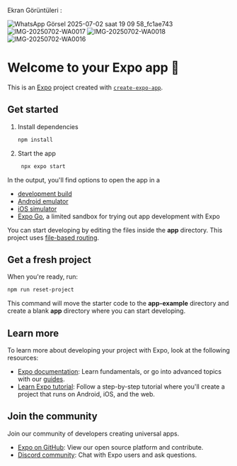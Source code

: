 Ekran Görüntüleri : 

![WhatsApp Görsel 2025-07-02 saat 19 09 58_fc1ae743](https://github.com/user-attachments/assets/a27d102e-5735-46cc-8767-920f56812677)
![IMG-20250702-WA0017](https://github.com/user-attachments/assets/e9114b4c-aac1-4d12-89c3-70bfdc227c67)
![IMG-20250702-WA0018](https://github.com/user-attachments/assets/e3cef217-43c1-415a-95ff-6bbdcd5d921f)
![IMG-20250702-WA0016](https://github.com/user-attachments/assets/a2165abd-528f-416a-911d-6bc189ce7d8f)


# Welcome to your Expo app 👋

This is an [Expo](https://expo.dev) project created with [`create-expo-app`](https://www.npmjs.com/package/create-expo-app).

## Get started

1. Install dependencies

   ```bash
   npm install
   ```

2. Start the app

   ```bash
    npx expo start
   ```

In the output, you'll find options to open the app in a

- [development build](https://docs.expo.dev/develop/development-builds/introduction/)
- [Android emulator](https://docs.expo.dev/workflow/android-studio-emulator/)
- [iOS simulator](https://docs.expo.dev/workflow/ios-simulator/)
- [Expo Go](https://expo.dev/go), a limited sandbox for trying out app development with Expo

You can start developing by editing the files inside the **app** directory. This project uses [file-based routing](https://docs.expo.dev/router/introduction).

## Get a fresh project

When you're ready, run:

```bash
npm run reset-project
```

This command will move the starter code to the **app-example** directory and create a blank **app** directory where you can start developing.

## Learn more

To learn more about developing your project with Expo, look at the following resources:

- [Expo documentation](https://docs.expo.dev/): Learn fundamentals, or go into advanced topics with our [guides](https://docs.expo.dev/guides).
- [Learn Expo tutorial](https://docs.expo.dev/tutorial/introduction/): Follow a step-by-step tutorial where you'll create a project that runs on Android, iOS, and the web.

## Join the community

Join our community of developers creating universal apps.

- [Expo on GitHub](https://github.com/expo/expo): View our open source platform and contribute.
- [Discord community](https://chat.expo.dev): Chat with Expo users and ask questions.
